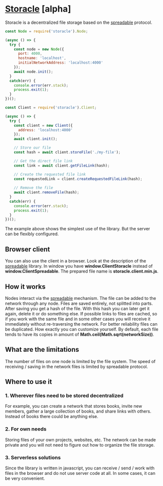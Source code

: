 # [Storacle](https://github.com/ortexx/storacle/) [alpha]

Storacle is a decentralized file storage based on the [spreadable](https://github.com/ortexx/spreadable/) protocol.

```javascript
const Node = require('storacle').Node;

(async () => {  
  try {
    const node = new Node({
      port: 4000,
      hostname: 'localhost',
      initialNetworkAddress: 'localhost:4000'
    });
    await node.init();
  }
  catch(err) {
    console.error(err.stack);
    process.exit(1);
  }
})();
```

```javascript
const Client = require('storacle').Client;

(async () => {  
  try {
    const client = new Client({
      address: 'localhost:4000'
    });
    await client.init();

    // Store our file
    const hash = await client.storeFile('./my-file');

    // Get the direct file link
    const link = await client.getFileLink(hash);

    // Create the requested file link
    const requestedLink = client.createRequestedFileLink(hash);
    
    // Remove the file
    await client.removeFile(hash);
  }
  catch(err) {
    console.error(err.stack);
    process.exit(1);
  }
})();
```

The example above shows the simplest use of the library. But the server can be flexibly configured.

## Browser client
You can also use the client in a browser. Look at the description of the [spreadable](https://github.com/ortexx/spreadable/) library. In window you  have __window.ClientStoracle__ instead of __window.ClientSpreadable__. The prepared file name is __storacle.client.min.js__.

## How it works

Nodes interact via the [spreadable](https://github.com/ortexx/spreadable/) mechanism. The file can be added to the network through any node. Files are saved entirely, not splitted into parts. After saving you get a hash of the file. With this hash you can later get it again, delete it or do something else. If possible links to files are cached, so if you work with the same file and in some other cases you will receive it immediately without re-traversing the network. For better reliability files can be duplicated. How exactly you can customize yourself. By default, each file tends to have its copies in amount of __Math.ceil(Math.sqrt(networkSize))__.

## What are the limitations

The number of files on one node is limited by the file system. The speed of receiving / saving in the network files is limited by spreadable protocol.

## Where to use it

### 1. Wherever files need to be stored decentralized
For example, you can create a network that stores books, invite new members, gather a large collection of books, and share links with others. Instead of books there could be anything else.

### 2. For own needs
Storing files of your own projects, websites, etc. The network can be made private and you will not need to figure out how to organize the file storage.

### 3. Serverless solutions
Since the library is written in javascript, you can receive / send / work with files in the browser and do not use server code at all. In some cases, it can be very convenient.